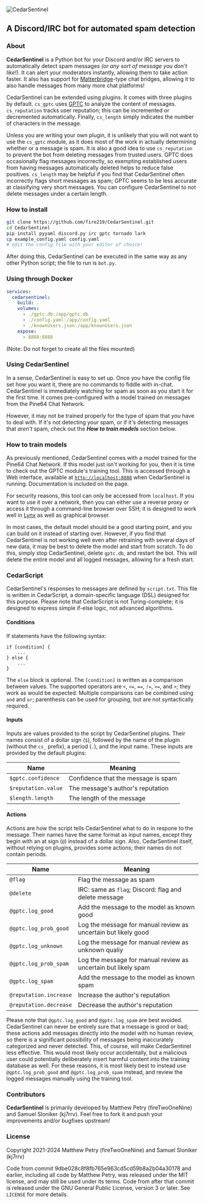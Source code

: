 ![CedarSentinel](/readme_files/logo_sm.png)
## A Discord/IRC bot for automated spam detection

### About

**CedarSentinel** is a Python bot for your Discord and/or IRC servers to
automatically detect spam messages *(or any sort of message you don't like!)*.
It can alert your moderators instantly, allowing them to take action faster.
It also has support for
[Matterbridge](https://github.com/42wim/matterbridge/)-type chat bridges,
allowing it to also handle messages from many more chat platforms!

CedarSentinel can be extended using plugins. It comes with three plugins by
default. `cs_gptc` uses [GPTC](https://git.kj7rrv.com/kj7rrv/gptc) to analyze
the content of messages. `cs_reputation` tracks user reputation; this can be
incremented or decremented automatically. Finally, `cs_length` simply indicates
the number of characters in the message.

Unless you are writing your own plugin, it is unlikely that you will not want
to use the `cs_gptc` module, as it does most of the work in actually
determining whether or a message is spam. It is also a good idea to use
`cs_reputation` to prevent the bot from deleting messages from trusted users.
GPTC does occasionally flag messages incorrectly, so exempting established
users from having messages automatically deleted helps to reduce false
positives. `cs_length` may be helpful if you find that CedarSentinel often
incorrectly flags short messages as spam; GPTC seems to be less accurate at
classifying very short messages. You can configure CedarSentinel to not delete
messages under a certain length.

### How to install

```bash
git clone https://github.com/fire219/CedarSentinel.git
cd CedarSentinel
pip install pyyaml discord.py irc gptc tornado lark
cp example_config.yaml config.yaml
# edit the config file with your editor of choice!
```

After doing this, CedarSentinel can be executed in the same way as any other
Python script; the file to run is `bot.py`.

### Using through Docker

```yaml
services:
  cedarsentinel:
    build: .
    volumes:
      - ./gptc.db:/app/gptc.db
      - ./config.yaml:/app/config.yaml
      - ./knownUsers.json:/app/knownUsers.json
    expose:
      - 8888:8888
```

(Note: Do not forget to create all the files mounted)

### Using CedarSentinel

In a sense, CedarSentinel is easy to set up. Once you have the config file set
how you want it, there are no commands to fiddle with in-chat. CedarSentinel
is immediately watching for spam as soon as you start it for the first time.
It comes pre-configured with a model trained on messages from the Pine64 Chat
Network.

However, it may not be trained properly for the type of spam that *you* have
to deal with. If it's not detecting your spam, or if it's detecting messages
that *aren't* spam, check out the ***How to train models*** section below.

### How to train models

As previously mentioned, CedarSentinel comes with a model trained for the
Pine64 Chat Network. If this model just isn't working for you, then it is time
to check out the GPTC module's training tool. This is accessed through a Web
interface, available at [`http://localhost:8888`](https://localhost:8888) when
CedarSentinel is running. Documentation is included on the page.

For security reasons, this tool can only be accessed from `localhost`. If you
want to use it over a network, then you can either use a reverse proxy or
access it through a command-line browser over SSH; it is designed to work well
in [Lynx](https://lynx.invisible-island.net/current/) as well as graphical
browser.

In most cases, the default model should be a good starting point, and you can
build on it instead of starting over. However, if you find that CedarSentinel
is not working well even after retraining with several days of new data, it may
be best to delete the model and start from scratch. To do this, simply stop
CedarSentinel, delete `gptc.db`, and restart the bot. This will delete the
entire model and all logged messages, allowing for a fresh start.

### CedarScript

CedarSentinel's responses to messages are defined by `script.txt`. This file is
written in CedarScript, a domain-specific language (DSL) designed for this
purpose. Please note that CedarScript is not Turing-complete; it is designed to
express simple if-else logic, not advanced algorithms.

#### Conditions

If statements have the following syntax:

```
if [condition] {
    ...
} else {
    ...
}
```

The `else` block is optional. The `[condition]` is written as a comparison
between values. The supported operators are `<`, `<=`, `==`, `!=`, `>=`, and
`>`; they work as would be expected. Multiple comparisons can be combined using
`and` and `or`; parenthesis can be used for grouping, but are not syntactically
required.

#### Inputs

Inputs are values provided to the script by CedarSentinel plugins. Their names
consist of a dollar sign (`$`), followed by the name of the plugin (without the
`cs_` prefix), a period (`.`), and the input name. These inputs are provided by
the default plugins:

| Name                 | Meaning                             |
|----------------------|-------------------------------------|
| `$gptc.confidence`   | Confidence that the message is spam |
| `$reputation.value`  | The message's author's reputation   |
| `$length.length`     | The length of the message           |

#### Actions

Actions are how the script tells CedarSentinel what to do in respone to the
message. Their names have the same format as input names, except they begin
with an at sign (`@`) instead of a dollar sign. Also, CedarSentinel itself,
without relying on plugins, provides some actions; their names do not contain
periods.

| Name                   | Meaning                                                        |
|------------------------|----------------------------------------------------------------|
| `@flag`                | Flag the message as spam                                       |
| `@delete`              | IRC: same as `flag`; Discord: flag and delete message          |
| `@gptc.log_good`       | Add the message to the model as known good                     |
| `@gptc.log_prob_good`  | Log the message for manual review as uncertain but likely good |
| `@gptc.log_unknown`    | Log the message for manual review as unknown qualiy            |
| `@gptc.log_prob_spam`  | Log the message for manual review as uncertain but likely spam |
| `@gptc.log_spam`       | Add the message to the model as known spam                     |
| `@reputation.increase` | Increase the author's reputation                               |
| `@reputation.decrease` | Decrease the author's reputation                               |

Please note that `@gptc.log_good` and `@gptc.log_spam` are best avoided.
CedarSentinel can never be entirely sure that a message is good or bad; these
actions add messages directly into the model with no human review, so there is
a significant possibility of messages being inaccurately categorized and never
detected. This, of course, will make CedarSentinel less effective. This would
most likely occur accidentally, but a malicious user could potentially
deliberately insert harmful content into the training database as well. For
these reasons, it is most likely best to instead use `@gptc.log_prob_good` and
`@gptc.log_prob_spam` instead, and review the logged messages manually using
the training tool.

### Contributors

**CedarSentinel** is primarily developed by Matthew Petry (fireTwoOneNine) and
Samuel Sloniker (kj7rrv). Feel free to fork it and push your improvements
and/or bugfixes upstream!

### License

Copyright 2021-2024 Matthew Petry (fireTwoOneNine) and Samuel Sloniker (kj7rrv)

Code from commit 9dbe028c8f8fb765e963cd5cd59b8a2b04a30178 and earlier,
including all code by Matthew Petry, was released under the MIT license, and
may still be used under its terms. Code from after that commit is released
under the GNU General Public License, version 3 or later. See `LICENSE` for
more details.
